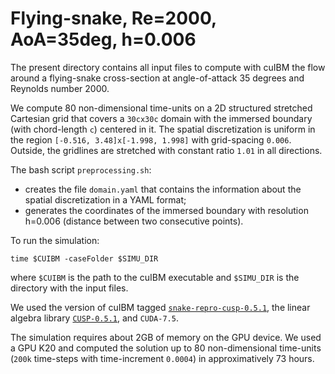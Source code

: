 # Flying-snake, Re=2000, AoA=35deg, h=0.006

The present directory contains all input files to compute with cuIBM the flow around a flying-snake cross-section at angle-of-attack 35 degrees and Reynolds number 2000.

We compute 80 non-dimensional time-units on a 2D structured stretched Cartesian grid that covers a `30cx30c` domain with the immersed boundary 
(with chord-length `c`) centered in it.
The spatial discretization is uniform in the region `[-0.516, 3.48]x[-1.998, 1.998]` with grid-spacing `0.006`.
Outside, the gridlines are stretched with constant ratio `1.01` in all directions.

The bash script `preprocessing.sh`:
- creates the file `domain.yaml` that contains the information about the spatial discretization in a YAML format;
- generates the coordinates of the immersed boundary with resolution h=0.006 (distance between two consecutive points).

To run the simulation:

    time $CUIBM -caseFolder $SIMU_DIR

where `$CUIBM` is the path to the cuIBM executable and `$SIMU_DIR` is the directory with the input files.

We used the version of cuIBM tagged [`snake-repro-cusp-0.5.1`](https://github.com/barbagroup/cuIBM/releases/tag/snake-repro-cusp-0.5.1), the linear algebra library [`CUSP-0.5.1`](https://github.com/cusplibrary/cusplibrary/releases/tag/v0.5.1), and `CUDA-7.5`.

The simulation requires about 2GB of memory on the GPU device.
We used a GPU K20 and computed the solution up to 80 non-dimensional time-units (`200k` time-steps with time-increment `0.0004`) in approximatively 73 hours.
